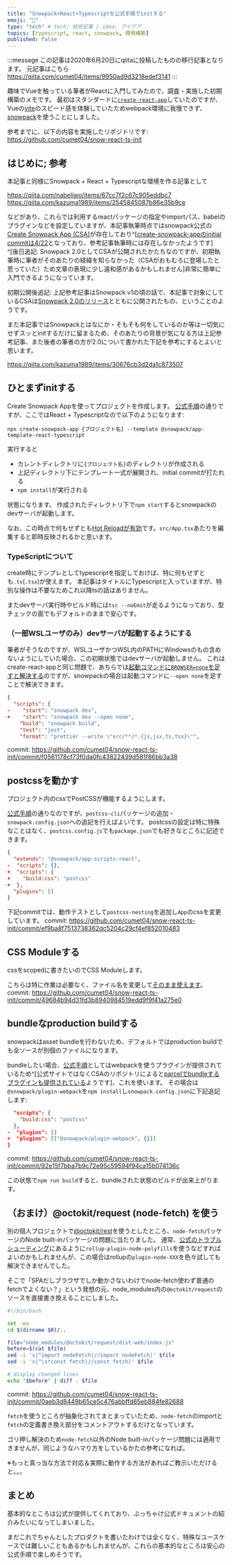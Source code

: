 ```yaml
---
title: "Snowpack+React+Typescriptを公式手順でinitする"
emoji: "🦁"
type: "tech" # tech: 技術記事 / idea: アイデア
topics: [typescript, react, snowpack, 環境構築]
published: false
---
```


:::message
この記事は2020年6月20日にqiitaに投稿したものの移行記事となります。
元記事はこちら https://qiita.com/cumet04/items/9950ad9d3218edef3141
:::

趣味でVueを触っている筆者がReactに入門してみたので、調査・実施した初期構築のメモです。
最初はスタンダードに[`create-react-app`](https://create-react-app.dev/)していたのですが、Vueの[vite](https://github.com/vitejs/vite)のスピード感を体験していたためwebpack環境に我慢できず、[snowpack](https://www.snowpack.dev/)を使うことにしました。

参考までに、以下の内容を実施したリポジトリです: https://github.com/cumet04/snow-react-ts-init


## はじめに; 参考
本記事と同様にSnowpack + React + Typescriptな環境を作る記事として

https://qiita.com/nabeliwo/items/67cc7f2c67c905eddbc7
https://qiita.com/kazuma1989/items/2545845087b86e35b9ce

などがあり、これらでは利用するreactパッケージの指定やimportパス、babelのプラグインなどを設定していますが、本記事執筆時点ではsnowpack公式の[Create Snowpack App (CSA)](https://www.snowpack.dev/#create-snowpack-app-(csa))が存在しており^[[create-snowpack-appのinitial commitは4/22](https://github.com/pikapkg/create-snowpack-app/commit/30ed6d2606f0f98e83d482309de99230900de5a3#diff-9879d6db96fd29134fc802214163b95a)となっており、参考記事執筆時には存在しなかったようです] ^[後日追記: Snowpack 2.0としてCSAが公開されたかたちなのですが、初期執筆時に筆者がそのあたりの経緯を知らなかった（CSAがおもむろに登場したと思っていた）ため文章の表現に少し違和感があるかもしれません]非常に簡単に入門できるようになっています。


初期公開後追記:
上記参考記事はSnowpack v1の頃の話で、本記事で対象にしているCSAは[Snowpack 2.0のリリース](https://www.snowpack.dev/posts/2020-05-26-snowpack-2-0-release/)とともに公開されたもの、ということのようです。

また本記事ではSnowpackとはなにか・そもそも何をしているのか等は一切気にせずスッとinitするだけに留まるため、そのあたりの背景が気になる方は上記参考記事、また後者の筆者の方が2.0について書かれた下記を参考にするとよいと思います。

https://qiita.com/kazuma1989/items/30676cb3d2da1c873507


## ひとまずinitする
Create Snowpack Appを使ってプロジェクトを作成します。
[公式手順](https://www.snowpack.dev/#create-snowpack-app-(csa))の通りですが、ここではReact + Typescriptなので以下のようになります:

```
npx create-snowpack-app {プロジェクト名} --template @snowpack/app-template-react-typescript
```

実行すると

* カレントディレクトリに`{プロジェクト名}`のディレクトリが作成される
* 上記ディレクトリ下にテンプレート一式が展開され、initial commitが打たれる
* `npm install`が実行される

状態になります。
作成されたディレクトリ下で`npm start`するとsnowpackのdevサーバが起動します。

なお、この時点で何もせずとも[Hot Reloadが有効](https://www.snowpack.dev/#hot-module-replacement)です。`src/App.tsx`あたりを編集すると即時反映されるかと思います。

### TypeScriptについて
create時にテンプレとしてtypescriptを指定しておけば、特に何もせずとも`.ts`(`.tsx`)が使えます。
本記事はタイトルにTypescriptと入っていますが、特別な操作は不要なためこれ以降tsの話はありません。

またdevサーバ実行時やビルド時には`tsc --noEmit`が走るようになっており、型チェックの面でもデフォルトのままで安心です。

### （一部WSLユーザのみ）devサーバが起動するようにする

筆者がそうなのですが、WSLユーザかつWSL内のPATHにWindowsのもの含めないようにしていた場合、この初期状態ではdevサーバが起動しません。
これはcreate-react-appと同じ問題で、あちらでは[起動コマンドに`BROWSER=none`を足すと解決する](https://github.com/facebook/create-react-app/issues/7251#issuecomment-511385531)のですが、snowpackの場合は起動コマンドに`--open none`を足すことで解決できます。

```diff:package.json
{
  "scripts": {
-    "start": "snowpack dev",
+    "start": "snowpack dev --open none",
    "build": "snowpack build",
    "test": "jest",
    "format": "prettier --write \"src/**/*.{js,jsx,ts,tsx}\"",
```
commit: https://github.com/cumet04/snow-react-ts-init/commit/f0561178cf73f0da0fc43822439d581f86bb3a38


## postcssを動かす
プロジェクト内のcssでPostCSSが機能するようにします。

[公式手順](https://www.snowpack.dev/#postcss)の通りなのですが、`postcss-cli`パッケージの追加・`snowpack.config.json`への追記を行えばよいです。
postcssの設定は特に特殊なことはなく、`postcss.config.js`でも`package.json`でも好きなところに記述できます。

```diff:snowpack.config.json
{
  "extends": "@snowpack/app-scripts-react",
-  "scripts": {},
+  "scripts": {
+    "build:css": "postcss"
+  },
  "plugins": []
}
```

下記commitでは、動作テストとして`postcss-nesting`を追加し`App`のcssを変更しています。
commit: https://github.com/cumet04/snow-react-ts-init/commit/ef9ba8f7513738362dc5204c29cf4ef852010483


## CSS Moduleする
cssをscopedに書きたいのでCSS Moduleします。

こちらは特に作業は必要なく、ファイル名を変更して[そのまま使えます](https://www.snowpack.dev/#import-css-modules)。
commit: https://github.com/cumet04/snow-react-ts-init/commit/49684b94d31fd3b8940984519edd9f9f41a275e0


## bundleなproduction buildする
snowpackはasset bundleを行わないため、デフォルトではproduction buildでも全ソースが別個のファイルになります。

bundleしたい場合、[公式手順](https://www.snowpack.dev/#bundle-for-production)としてはwebpackを使うプラグインが提供されているため^[公式サイトではなくCSAのリポジトリによると[parcelでbundleするプラグインも提供されている](https://github.com/pikapkg/create-snowpack-app/#bundle)ようです]、これを使います。
その場合は`@snowpack/plugin-webpack`を`npm install`し`snowpack.config.json`に下記追記します:

```diff:snowpack.config.json
  "scripts": {
    "build:css": "postcss"
  },
-  "plugins": []
+  "plugins": [["@snowpack/plugin-webpack", {}]]
}
```
commit: https://github.com/cumet04/snow-react-ts-init/commit/92e15f7bba7b9c72e95c59594f94ca15b074136c

この状態で`npm run build`すると、bundleされた状態のビルドが出来上がります。


## （おまけ）@octokit/request (node-fetch) を使う
別の個人プロジェクトで[@octokit/rest](https://github.com/octokit/rest.js/)を使うとしたところ、`node-fetch`パッケージのNode built-inパッケージの問題に当たりました。
通常、[公式のトラブルシューティング](https://www.snowpack.dev/#node-built-in-could-not-be-resolved)にあるように`rollup-plugin-node-polyfills`を使うなどすればよいのかもしれませんが、この場合はrollupの`plugin-node-XXX`を色々試しても解決できませんでした。

そこで「SPAだしブラウザでしか動かさないわけでnode-fetch使わず普通のfetchでよくない？」という発想の元、node_modules内の`@octokit/request`のソースを直接書き換えることにしました。

```bash:lib/patch.sh
#!/bin/bash

set -eu
cd $(dirname $0)/..

file="node_modules/@octokit/request/dist-web/index.js"
before=$(cat $file)
sed -i 's|^import nodeFetch|//import nodeFetch|' $file
sed -i 's|^\s*const fetch|//const fetch|' $file

# display changed lines
echo "$before" | diff - $file
```
commit: https://github.com/cumet04/snow-react-ts-init/commit/0aeb3d8449b65ce5c476abbffd65eb884fe82688

`fetch`を使うところが抽象化されてまとまっていたため、`node-fetch`のimportと`fetch`の定義書き換え部分をコメントアウトするだけとなっています。

ゴリ押し解決のため`node-fetch`以外のNode built-inパッケージ問題には適用できませんが、同じようなハマり方をしているかたの参考になれば。

※もっと真っ当な方法で対応＆実際に動作する方法があればご教示いただけると。。。


## まとめ
基本的なところは公式が提供してくれており、ぶっちゃけ公式ドキュメントの紹介みたいになってしまいました。

まだこれでちゃんとしたプロダクトを書いたわけでは全くなく、特殊なユースケースでは難しいこともあるかもしれませんが、これらの基本的なところは安心の公式手順で楽しめそうです。
